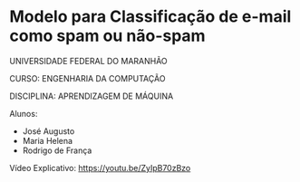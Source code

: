 # Modelo para Classificação de e-mail como spam ou não-spam

UNIVERSIDADE FEDERAL DO MARANHÃO

CURSO: ENGENHARIA DA COMPUTAÇÃO

DISCIPLINA: APRENDIZAGEM DE MÁQUINA

Alunos:
- José Augusto
- Maria Helena
- Rodrigo de França

Vídeo Explicativo: https://youtu.be/ZyIpB70zBzo
